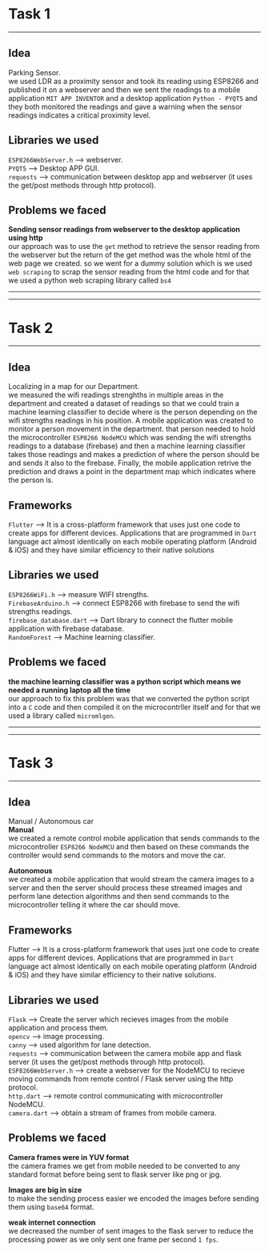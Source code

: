 # Task 1 
---

## Idea  
Parking Sensor.  
we used LDR as a proximity sensor and took its reading using ESP8266 and published it on a webserver and then we sent the readings to a mobile application `MIT APP INVENTOR` and a desktop application `Python - PYQT5` and they both monitored the readings and gave a warning when the sensor readings indicates a critical proximity level.

## Libraries we used 
`ESP8266WebServer.h` -->  webserver.  
`PYQT5` --> Desktop APP GUI.   
`requests` --> communication between desktop app and webserver (it uses the get/post methods through http protocol).  

## Problems we faced  
**Sending sensor readings from webserver to the desktop application using http**  
our approach was to use the `get` method to retrieve the sensor reading from the webserver but 
the return of the get method was the whole html of the web page we created.
so we went for a dummy solution which is we used `web scraping` to scrap the sensor reading from the html code
and for that we used a python web scraping library called `bs4`

---
---

# Task 2
---

## Idea 
Localizing in a map for our Department.  
we measured the wifi readings strenghths in multiple areas in the department and created a dataset of readings so that we could
train a machine learning classifier to decide where is the person depending on the wifi strengths readings in his position.
A mobile application was created to monitor a person movement in the department. that person needed to hold the microcontroller `ESP8266 NodeMCU` 
which was sending the wifi strengths readings to a database (firebase) and then a machine learning classifier takes those readings and
makes a prediction of where the person should be and sends it also to the firebase. Finally, the mobile application retrive the prediction and draws a point in the department map which indicates where the person is.

## Frameworks
`Flutter` --> It is a cross-platform framework that uses just one code to create apps for different devices. Applications that are programmed in `Dart` language act almost identically on each mobile operating platform (Android & iOS) and they have similar efficiency to their native solutions

## Libraries we used 
`ESP8266WiFi.h` --> measure WIFI strengths.  
`FirebaseArduino.h` -->  connect ESP8266 with firebase to send the wifi strengths readings.  
`firebase_database.dart` --> Dart library to connect the flutter mobile application with firebase database.  
`RandomForest` --> Machine learning classifier.  


## Problems we faced
**the machine learning classifier was a python script which means we needed a running laptop all the time**  
our approach to fix this problem was that we converted the python script into a `C` code and then compiled it on the microcontrller itself and 
for that we used a library called `micromlgen`.

---
---

# Task 3
---

## Idea 
Manual / Autonomous car  
**Manual**  
we created a remote control mobile application that sends commands to the microcontroller `ESP8266 NodeMCU` and then based 
on these commands the controller would send commands to the motors and move the car.

**Autonomous**  
we created a mobile application that would stream the camera images to a server and then the server should process these 
streamed images and perform lane detection algorithms and then send commands to the microcontroller telling it where the car should move.  


## Frameworks  
Flutter --> It is a cross-platform framework that uses just one code to create apps for different devices. Applications that are programmed in `Dart` language act almost identically on each mobile operating platform (Android & iOS) and they have similar efficiency to their native solutions.  

## Libraries we used   
`Flask` --> Create the server which recieves images from the mobile application and process them.  
`opencv` --> image processing.  
`canny` --> used algorithm for lane detection.  
`requests` --> communication between the camera mobile app and flask server (it uses the get/post methods through http protocol).  
`ESP8266WebServer.h` -->  create a webserver for the NodeMCU to recieve moving commands from remote control / Flask server using the http protocol.  
`http.dart` --> remote control communicating with microcontroller NodeMCU.  
`camera.dart` --> obtain a stream of frames from mobile camera.  



## Problems we faced
**Camera frames were in YUV format**  
the camera frames we get from mobile needed to be converted to any standard format before being sent to flask server 
like png or jpg.

**Images are big in size**  
to make the sending process easier we encoded the images before sending them using `base64` format.

**weak internet connection**  
we decreased the number of sent images to the flask server to reduce the processing power as we only sent one frame per second `1 fps`.

